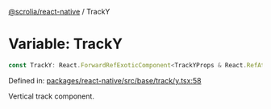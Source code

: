 [@scrolia/react-native](../README.md) / TrackY

# Variable: TrackY

```ts
const TrackY: React.ForwardRefExoticComponent<TrackYProps & React.RefAttributes<View>>;
```

Defined in: [packages/react-native/src/base/track/y.tsx:58](https://github.com/scrolia/react-native/blob/857962ebd68db30fb8868d423777bb744b95b578/packages/react-native/src/base/track/y.tsx#L58)

Vertical track component.
